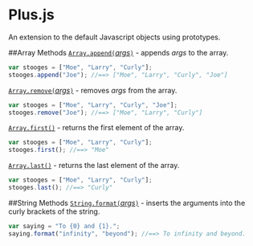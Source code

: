 # Plus.js
An extension to the default Javascript objects using prototypes. 

##Array Methods
[`Array.append(`*args*`)`](https://github.com/KingShimkus/Plus.js/blob/master/src/array.js#L1) - appends *args* to the array.
```javascript
var stooges = ["Moe", "Larry", "Curly"];
stooges.append("Joe"); //==> ["Moe", "Larry", "Curly", "Joe"]
```

[`Array.remove(`*args*`)`](https://github.com/KingShimkus/Plus.js/blob/master/src/array.js#L9) - removes *args* from the array.

```javascript
var stooges = ["Moe", "Larry", "Curly", "Joe"];
stooges.remove("Joe"); //==> ["Moe", "Larry", "Curly"]
```

[`Array.first()`](https://github.com/KingShimkus/Plus.js/blob/master/src/array.js#L208) - returns the first element of the array.

```javascript
var stooges = ["Moe", "Larry", "Curly"];
stooges.first(); //==> "Moe"
```

[`Array.last()`](https://github.com/KingShimkus/Plus.js/blob/master/src/array.js#L24) - returns the last element of the array.

```javascript
var stooges = ["Moe", "Larry", "Curly"];
stooges.last(); //==> "Curly"
```
##String Methods
[`String.format(`*args*`)`](https://github.com/KingShimkus/Plus.js/blob/master/src/string.js#L5) - inserts the arguments into the curly brackets of the string.

```javascript
var saying = "To {0} and {1}.";
saying.format("infinity", "beyond"); //==> To infinity and beyond.
```
